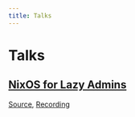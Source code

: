 ```yaml
---
title: Talks
---
```

# Talks

## [NixOS for Lazy Admins](https://gitli.stratum0.org/dadada/lazy-admin-talk)

[Source](https://gitli.stratum0.org/dadada/lazy-admin-talk), [Recording](https://bbb.stratum0.org/playback/presentation/2.3/b3f9875e5e8180697cd3d3029085a7ef441d513d-1694710080145)
